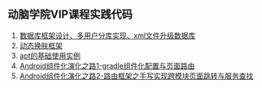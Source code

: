 ## 动脑学院VIP课程实践代码
1. [数据库框架设计、多用户分库实现、xml文件升级数据库](https://gitee.com/Allen_2017/dongnaoedu/tree/master/DBFramework)
2. [动态换肤框架](https://gitee.com/Allen_2017/dongnaoedu/tree/master/SkinApp)
3. [apt的基础使用实例](https://gitee.com/Allen_2017/dongnaoedu/tree/master/AptDemo)
4. [Android组件化演化之路1-gradle组件化配置与页面路由](https://gitee.com/Allen_2017/dongnaoedu/tree/master/SkinApp)
5. [Android组件化演化之路2-路由框架之手写实现跨模块页面跳转与服务查找]()